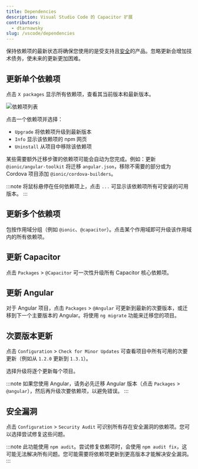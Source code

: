 ```yaml
---
title: Dependencies
description: Visual Studio Code 的 Capacitor 扩展
contributors:
  - dtarnawsky
slug: /vscode/dependencies
---
```


保持依赖项的最新状态将确保您使用的是受支持且[安全](#security-vulnerabilities)的产品。忽略更新会增加技术债务，使未来的更新更加困难。

## 更新单个依赖项

点击 `X packages` 显示所有依赖项，查看其当前版本和最新版本。

![依赖项列表](/img/dependency.png)

点击一个依赖项并选择：
- `Upgrade` 将依赖项升级到最新版本
- `Info` 显示该依赖项的 npm 网页
- `Uninstall` 从项目中移除该依赖项

某些需要额外迁移步骤的依赖项可能会自动为您完成。例如：更新 `@ionic/angular-toolkit` 将迁移 `angular.json`，移除不需要的部分或为 Cordova 项目添加 `@ionic/cordova-builders`。

:::note
将鼠标悬停在任何依赖项上，点击 `...` 可显示该依赖项所有可安装的可用版本。
:::

## 更新多个依赖项

包按作用域分组（例如 `@ionic`、`@capacitor`）。点击某个作用域即可升级该作用域内的所有依赖项。

## 更新 Capacitor

点击 `Packages` > `@Capacitor` 可一次性升级所有 Capacitor 核心依赖项。

## 更新 Angular

对于 Angular 项目，点击 `Packages` > `@Angular` 可更新到最新的次要版本，或迁移到下一个主要版本的 Angular。将使用 `ng migrate` 功能来迁移您的项目。

## 次要版本更新

点击 `Configuration` > `Check for Minor Updates` 可查看项目中所有可用的次要更新（例如从 `1.2.0` 更新到 `1.3.1`）。

选择升级将逐个更新每个项目。

:::note
如果您使用 Angular，请务必先迁移 Angular 版本（点击 `Packages` > `@angular`），然后再升级次要依赖项，以避免错误。
:::

## 安全漏洞

点击 `Configuration` > `Security Audit` 可识别所有存在安全漏洞的依赖项。您可以选择尝试修复这些问题。

:::note
此功能使用 `npm audit`。尝试修复依赖项时，会使用 `npm audit fix`，这可能无法解决所有问题。您可能需要将依赖项更新到更高版本才能解决安全漏洞。
:::